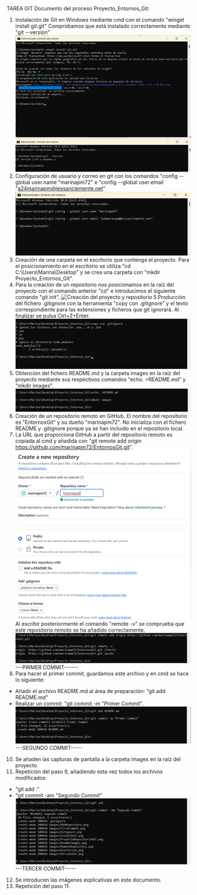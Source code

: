  TAREA GIT
Documento del proceso Proyecto_Entornos_Git:
1. Instalación de Git en Windows mediante cmd con el comando "winget install git.git"
Comprobamos que está instalado correctamente mediante "git --version"
![Instalación de Git mediante comandos](images/InstallGit.png)
![Comprobación de la versión de Git recién instalado](images/VersionGit.png)
2. Configuración de usuario y correo en git con los comandos "config --global user.name "marinapm72" e "config --global user.email "a24marinapm@iessanclemente.net"
![Configuración del usuario y correo](images/UserCorreo.png)
3. Creación de una carpeta en el escritorio que contenga el proyecto. Para el posicionamiento en el escritorio se utiliza "cd C:\Users\Marina\Desktop" y se crea una carpeta con "mkdir Proyecto_Entornos_Git".
4. Para la creación de un repositorio nos posicionamos en la raíz del proyecto con el comando anterior "cd" e introducimos el siguiente comando "git init".
![Creación del proyecto y repositorio](images/ProyectoRepositorio.png)
5.Producción del fichero .gitignore con la herramienta "copy con .gitignore" y el texto correspondiente para las extensiones y ficheros que git ignorará. Al finalizar se pulsa Ctrl+Z+Enter.
![Creación del fichero .gitignore](images/GitIgnore.png)
6. Obtención del fichero README.md y la carpeta images en la raíz del proyecto mediante sus respectivos comandos "echo. >README.md" y "mkdir images".
![Creación del fichero README.md y la carpeta images](images/ReadmeImages.png)
7. Creación de un repositorio remoto en GitHub. El nombre del repositorio es "EntornosGit" y su dueño "marinapm72". No inicializa con el fichero README y .gitignore porque ya se han incluido en el repositorio local. 
8. La URL que proporciona GitHub a partir del repositorio remoto es copiada al cmd y añadida con "git remote add origin https://github.com/marinapm72/EntornosGit.git".
![Creación Repositorio Remoto en GitHub](images/RemoteRepository.png)
Al escribir posteriormente el comando "remote -v" se comprueba que este repositorio remoto se ha añadido correctamente.
![Comandos que agregan el repositorio remoto](images/AddRepository.png)
---PRIMER COMMIT------
9. Para hacer el primer commit, guardamos este archivo y en cmd se hace lo siguiente:
- Añadir el archivo README.md al área de preparación: "git add README.md"
- Realizar un commit: "git commit -m "Primer Commit".
![Comandos utilizados en el cmd para añadir el Primer Commit](images/FirstCommit.png)
---SEGUNDO COMMIT-----
10. Se añaden las capturas de pantalla a la carpeta images en la raíz del proyecto. 
11. Repetición del paso 9, añadiendo esta vez todos los archivos modificados:
- "git add ."
- "git commit -am "Segundo Commit"
![Comandos utilizados en el cmd para añadir el Segundo Commit](images/SecondCommit.png)
---TERCER COMMIT-----
12. Se introducen las imágenes explicativas en este documento.
13. Repetición del paso 11.